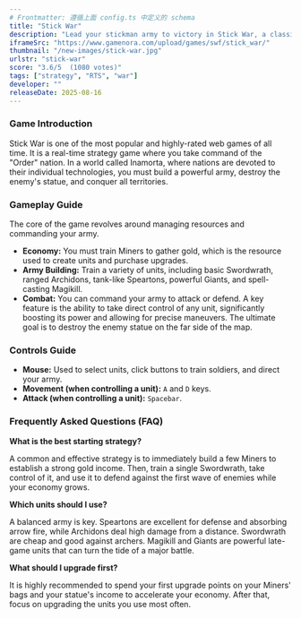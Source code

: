 ```yaml
---
# Frontmatter: 遵循上面 config.ts 中定义的 schema
title: "Stick War"
description: "Lead your stickman army to victory in Stick War, a classic real-time strategy game. Mine for gold, train a variety of units like swordsmen, archers, and giants, and command them in battle. Destroy the enemy statue while defending your own to conquer the land of Inamorta."
iframeSrc: "https://www.gamenora.com/upload/games/swf/stick_war/"
thumbnail: "/new-images/stick-war.jpg"
urlstr: "stick-war"
score: "3.6/5  (1080 votes)"
tags: ["strategy", "RTS", "war"]
developer: ""
releaseDate: 2025-08-16
---
```


### Game Introduction

Stick War is one of the most popular and highly-rated web games of all time. It is a real-time strategy game where you take command of the "Order" nation. In a world called Inamorta, where nations are devoted to their individual technologies, you must build a powerful army, destroy the enemy's statue, and conquer all territories.

### Gameplay Guide

The core of the game revolves around managing resources and commanding your army.
- **Economy:** You must train Miners to gather gold, which is the resource used to create units and purchase upgrades.
- **Army Building:** Train a variety of units, including basic Swordwrath, ranged Archidons, tank-like Speartons, powerful Giants, and spell-casting Magikill.
- **Combat:** You can command your army to attack or defend. A key feature is the ability to take direct control of any unit, significantly boosting its power and allowing for precise maneuvers. The ultimate goal is to destroy the enemy statue on the far side of the map.

### Controls Guide

- **Mouse:** Used to select units, click buttons to train soldiers, and direct your army.
- **Movement (when controlling a unit):** `A` and `D` keys.
- **Attack (when controlling a unit):** `Spacebar`.

### Frequently Asked Questions (FAQ)

**What is the best starting strategy?**

A common and effective strategy is to immediately build a few Miners to establish a strong gold income. Then, train a single Swordwrath, take control of it, and use it to defend against the first wave of enemies while your economy grows.

**Which units should I use?**

A balanced army is key. Speartons are excellent for defense and absorbing arrow fire, while Archidons deal high damage from a distance. Swordwrath are cheap and good against archers. Magikill and Giants are powerful late-game units that can turn the tide of a major battle.

**What should I upgrade first?**

It is highly recommended to spend your first upgrade points on your Miners' bags and your statue's income to accelerate your economy. After that, focus on upgrading the units you use most often.

